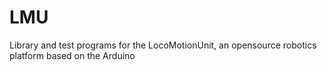 LMU
===

Library and test programs for the LocoMotionUnit, an opensource robotics platform based on the Arduino